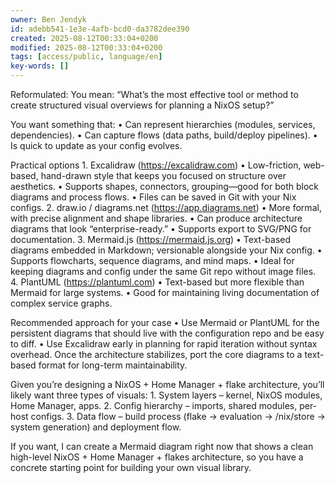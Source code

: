 ```yaml
---
owner: Ben Jendyk
id: adebb541-1e3e-4afb-bcd0-da3782dee390
created: 2025-08-12T00:33:04+0200
modified: 2025-08-12T00:33:04+0200
tags: [access/public, language/en]
key-words: []
---
```


Reformulated: You mean: “What’s the most effective tool or method to create structured visual overviews for planning a NixOS setup?”

You want something that:
	•	Can represent hierarchies (modules, services, dependencies).
	•	Can capture flows (data paths, build/deploy pipelines).
	•	Is quick to update as your config evolves.

Practical options
	1.	Excalidraw (https://excalidraw.com)
	•	Low-friction, web-based, hand-drawn style that keeps you focused on structure over aesthetics.
	•	Supports shapes, connectors, grouping—good for both block diagrams and process flows.
	•	Files can be saved in Git with your Nix configs.
	2.	draw.io / diagrams.net (https://app.diagrams.net)
	•	More formal, with precise alignment and shape libraries.
	•	Can produce architecture diagrams that look “enterprise-ready.”
	•	Supports export to SVG/PNG for documentation.
	3.	Mermaid.js (https://mermaid.js.org)
	•	Text-based diagrams embedded in Markdown; versionable alongside your Nix config.
	•	Supports flowcharts, sequence diagrams, and mind maps.
	•	Ideal for keeping diagrams and config under the same Git repo without image files.
	4.	PlantUML (https://plantuml.com)
	•	Text-based but more flexible than Mermaid for large systems.
	•	Good for maintaining living documentation of complex service graphs.

Recommended approach for your case
	•	Use Mermaid or PlantUML for the persistent diagrams that should live with the configuration repo and be easy to diff.
	•	Use Excalidraw early in planning for rapid iteration without syntax overhead. Once the architecture stabilizes, port the core diagrams to a text-based format for long-term maintainability.

Given you’re designing a NixOS + Home Manager + flake architecture, you’ll likely want three types of visuals:
	1.	System layers – kernel, NixOS modules, Home Manager, apps.
	2.	Config hierarchy – imports, shared modules, per-host configs.
	3.	Data flow – build process (flake → evaluation → /nix/store → system generation) and deployment flow.

If you want, I can create a Mermaid diagram right now that shows a clean high-level NixOS + Home Manager + flakes architecture, so you have a concrete starting point for building your own visual library.